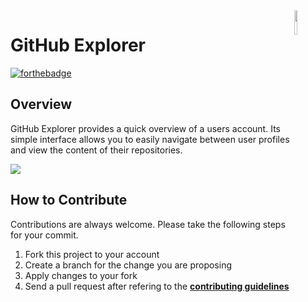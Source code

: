 <img src="https://github.com/ycaglar/.github/blob/master/badge.png" align="right" width="10%"/>

#  GitHub Explorer
[![forthebadge](https://forthebadge.com/images/badges/made-with-swift.svg)](https://forthebadge.com)

## Overview
GitHub Explorer provides a quick overview of a users account. Its simple interface allows you to easily navigate between user profiles and view the content of their repositories.

<img src="GitHub Explorer/Preview Content/Preview Assets.xcassets/Preview.gif">

## How to Contribute
Contributions are always welcome. Please take the following steps for your commit.

1. Fork this project to your account <br>
2. Create a branch for the change you are proposing <br>
3. Apply changes to your fork <br>
4. Send a pull request after refering to the **[contributing guidelines](https://github.com/ycaglar/.github/blob/master/CONTRIBUTING.md)** <br>
